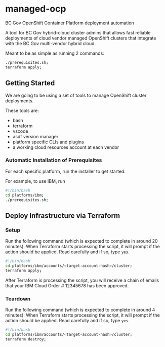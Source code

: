 # managed-ocp

BC Gov OpenShift Container Platform deployment automation

A tool for BC Gov hybrid-cloud cluster admins that allows fast reliable deployments of cloud vendor managed OpenShift clusters that integrate with the BC Gov multi-vendor hybrid cloud.

Meant to be as simple as running 2 commands:

```bash
./prerequisites.sh;
terraform apply;
```

## Getting Started

We are going to be using a set of tools to manage OpenShift cluster deployments.

These tools are:

* bash
* terraform
* vscode
* asdf version manager
* platform specific CLIs and plugins
* a working cloud resources account at each vendor

### Automatic Installation of Prerequisites

For each specific platform, run the installer to get started.

For example, to use IBM, run

```bash
#!/bin/bash
cd platforms/ibm;
./prerequisites.sh;
```

## Deploy Infrastructure via Terraform

### Setup

Run the following command (which is expected to complete in around 20 minutes). When Terraform starts processing the script, it will prompt if the action should be applied.  Read carefully and if so, type ```yes```.

```bash
#!/bin/bash
cd platforms/ibm/accounts/<target-account-hash>/cluster;
terraform apply;
```

After Terraform is processing the script, you will receive a chain of emails that your IBM Cloud Order # 12345678 has been approved.

### Teardown

Run the following command (which is expected to complete in around 4 minutes). When Terraform starts processing the script, it will prompt if the action should be applied.  Read carefully and if so, type ```yes```.

```bash
#!/bin/bash
cd platforms/ibm/accounts/<target-account-hash>/cluster;
terraform destroy;
```
